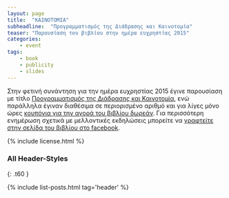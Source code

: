 ```yaml
---
layout: page
title:  "ΚΑΙΝΟΤΟΜΙΑ"
subheadline:  "Προγραμματισμός της Διάδρασης και Καινοτομία"
teaser: "Παρουσίαση του βιβλίου στην ημέρα ευχρηστίας 2015"
categories:
    - event
tags:
    - book
    - publicity
    - slides
---
```


Στην φετινή συνάντηση για την ημέρα ευχρηστίας 2015 έγινε παρουσίαση με τίτλο [Προγραμματισμός της Διάδρασης και Καινοτομία](/promo/slides/pibook-grchi.pdf), ενώ παράλληλα έγιναν διαθέσιμα σε περιορισμένο αριθμό και για λίγες μόνο ώρες [κουπόνια για την αγορά του βιβλίου δωρεάν](/coupons/). Για περισσότερη ενημέρωση σχετικά με μελλοντικές εκδηλώσεις μπορείτε να [γραφτείτε στην σελίδα του βιβλίου στο facebook](https://www.facebook.com/pibookgr).

{% include license.html %}

### All Header-Styles
{: .t60 }

{% include list-posts.html tag='header' %}
